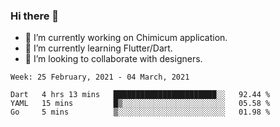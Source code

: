 ### Hi there 👋

<!--
**devcat37/devcat37** is a ✨ _special_ ✨ repository because its `README.md` (this file) appears on your GitHub profile.-->


- 🔭 I’m currently working on Chimicum application.
- 🌱 I’m currently learning Flutter/Dart.
- 👯 I’m looking to collaborate with designers.
<!-- - 🤔 I’m looking for help with ... -->

<!--START_SECTION:waka-->
```text
Week: 25 February, 2021 - 04 March, 2021

Dart   4 hrs 13 mins   ███████████████████████░░   92.44 % 
YAML   15 mins         █▒░░░░░░░░░░░░░░░░░░░░░░░   05.58 % 
Go     5 mins          ▒░░░░░░░░░░░░░░░░░░░░░░░░   01.98 % 
```
<!--END_SECTION:waka-->
